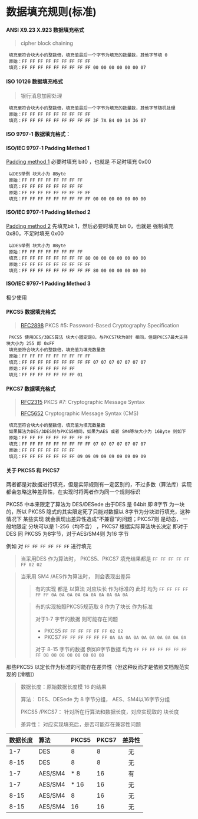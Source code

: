 # 数据填充规则\(标准\)



#### ANSI X9.23 X.923 数据填充格式

> cipher block chaining

```text
 填充至符合块大小的整数倍，填充值最后一个字节为填充的数量数，其他字节填 0
 原始：FF FF FF FF FF FF FF FF FF
 填充：FF FF FF FF FF FF FF FF FF 00 00 00 00 00 00 07
```

#### ISO 10126  数据填充格式

> 银行消息加密处理

```text
 填充至符合块大小的整数倍，填充值最后一个字节为填充的数量数，其他字节随机处理
 原始：FF FF FF FF FF FF FF FF FF
 填充：FF FF FF FF FF FF FF FF FF 3F 7A B4 09 14 36 07
```

#### ISO 9797-1 数据填充格式：

#### ISO/IEC 9797-1 Padding Method 1

[Padding method 1](https://en.wikipedia.org/wiki/ISO/IEC_9797-1#Padding) 必要时填充 bit0 ，也就是 不足时填充 0x00

```text
 以DES举例 块大小为 8Byte
 原始：FF FF FF FF FF FF FF FF 
 填充：FF FF FF FF FF FF FF FF 
 原始：FF FF FF FF FF FF FF FF FF
 填充：FF FF FF FF FF FF FF FF FF 00 00 00 00 00 00 00
```

#### ISO/IEC 9797-1 Padding Method 2

[Padding method 2](https://en.wikipedia.org/wiki/ISO/IEC_9797-1#Padding) 先填充bit 1，然后必要时填充 bit 0，也就是 强制填充 0x80，不足时填充 0x00

```text
 以DES举例 块大小为 8Byte
 原始：FF FF FF FF FF FF FF FF 
 填充：FF FF FF FF FF FF FF FF 80 00 00 00 00 00 00 00
 原始：FF FF FF FF FF FF FF FF FF
 填充：FF FF FF FF FF FF FF FF FF 80 00 00 00 00 00 00
```

#### ISO/IEC 9797-1 Padding Method 3

极少使用

#### PKCS5 数据填充格式

> [RFC2898](https://tools.ietf.org/html/rfc2898) PKCS \#5: Password-Based Cryptography Specification

```text
 PKCS5 使用DES/3DES算法 块大小固定是8，与PKCS7块为8时 相同，但是PKCS7最大支持块大小为 255 即 0xFF
 填充至符合块大小的整数倍，填充值为填充数量数
 原始：FF FF FF FF FF FF FF FF FF
 填充：FF FF FF FF FF FF FF FF FF 07 07 07 07 07 07 07
 原始：FF FF FF FF FF FF FF 
 填充：FF FF FF FF FF FF FF 01
```

#### PKCS7 数据填充格式

> [RFC2315](https://tools.ietf.org/html/rfc2315) PKCS \#7: Cryptographic Message Syntax
>
> [RFC5652](https://tools.ietf.org/html/rfc5652) Cryptographic Message Syntax \(CMS\)

```text
 填充至符合块大小的整数倍，填充值为填充数量数 
 如果算法为DES/3DES则与PKCS5相同，如果为AES 或者 SM4等块大小为 16Byte 则如下
 原始：FF FF FF FF FF FF FF FF FF
 填充：FF FF FF FF FF FF FF FF FF 07 07 07 07 07 07 07
 原始：FF FF FF FF FF FF FF
 填充：FF FF FF FF FF FF FF 09 09 09 09 09 09 09 09 09
```

#### 关于 PKCS5 和 PKCS7 

两者都是对数据进行填充，但是实际规则有一定区别的，不过多数（算法库）实现都会忽略这种差异性，在实现时将两者作为同一个规则标识

PKCS5 中本来限定了算法为 DES/DESede 由于DES 是 64bit 即 8字节 为一块的，所以 PKCS5 隐式的其实限定死了只能对数据以 8字节为分块进行填充，这种情况下 某些实现 就会表现出差异性造成“不兼容”的问题；PKCS7则 是动态， 一般地限定 分块可以是 1-256（均不含） ，PKCS7 根据实际算法块长决定 即对于 DES 同 PKCS5 为8字节，对于AES/SM4则 为16  字节

例如 对 `FF FF FF FF FF FF` 进行填充 

> 当采用DES 作为算法时， PKCS5、PKCS7 填充结果都是 `FF FF FF FF FF FF 02 02`

> 当采用 SM4 /AES作为算法时， 则会表现出差异  
>
> > 有的实现 都是 以算法 对应块长 作为标准的 此时 均为 `FF FF FF FF FF FF 0A 0A 0A 0A 0A 0A 0A 0A 0A 0A`
>
> > 有的实现按照PKCS5规范取 8 作为了块长 作为标准 
> >
> > 对于1-7  字节的数据 则可能存在问题
> >
> > * PKCS5 `FF FF FF FF FF FF 02 02` 
> > * PKCS7 `FF FF FF FF FF FF 0A 0A 0A 0A 0A 0A 0A 0A 0A 0A` 
> >
> > 对于 8-15 字节的数据 例如8字节数据 均为 `FF FF FF FF FF FF FF FF 08 08 08 08 08 08 08 08`

             

那些PKCS5 以定长作为标准的可能存在差异性（但这种反而才是依照文档规范实现的 \[滑稽\]）

> 数据长度：原始数据长度模 16 的结果
>
> 算法： DES、DESede 为 8 字节分组， AES、SM4以16字节分组
>
> PKCS5 /PKCS7： 针对所在行算法和数据长度，对应实现取的 块长度
>
> 差异性： 对应实现填充后，是否可能存在兼容性问题

| 数据长度 | 算法 | PKCS5 | PKCS7 | 差异性 |
| :--- | :--- | :--- | :--- | :---: |
| 1-7 | DES | 8 | 8 | 无 |
| 8-15 | DES | 8 | 8 | 无 |
| 1-7 | AES/SM4 | \*  8 | 16 | 有 |
| 1-7 | AES/SM4 | \* 16 | 16 | 无 |
| 8-15 | AES/SM4 | 8 | 16 | 无 |
| 8-15 | AES/SM4 | 16 | 16 | 无 |



